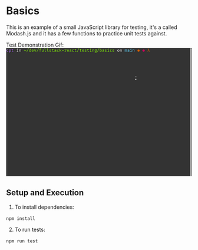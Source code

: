 # Basics
This is an example of a small JavaScript library for testing, it's a called Modash.js and it has a few functions to practice unit tests against.

Test Demonstration Gif:
![Demonstration of Tests](./images/demonstration-tests.gif)



## Setup and Execution

1. To install dependencies:

```shell
npm install
```

2. To run tests:

```shell
npm run test
```

